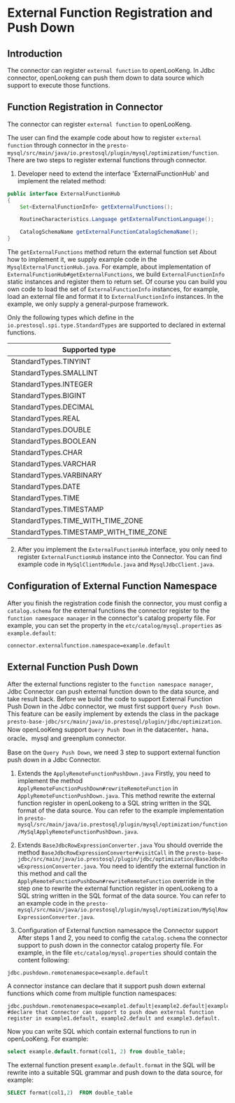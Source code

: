 External Function Registration and Push Down
==============

Introduction
------------
The connector can register `external function` to openLooKeng. In Jdbc connector, openLookeng can push them down to data source which support to execute those functions.

Function Registration in Connector
----------------------------------
The connector can register `external function` to openLooKeng.

The user can find the example code about how to register `external function` through connector in the `presto-mysql/src/main/java/io.prestosql/plugin/mysql/optimization/function`.
There are two steps to register external functions through connector.
1. Developer need to extend the interface 'ExternalFunctionHub' and implement the related method:
```JAVA
public interface ExternalFunctionHub
{
    Set<ExternalFunctionInfo> getExternalFunctions();

    RoutineCharacteristics.Language getExternalFunctionLanguage();

    CatalogSchemaName getExternalFunctionCatalogSchemaName();
}
```

The `getExternalFunctions` method return the external function set 
About how to implement it, we supply example code in the `MysqlExternalFunctionHub.java`.
For example, about implementation of `ExternalFunctionHub#getExternalFunctions`, 
we build `ExternalFunctionInfo` static instances and register them to return set.
Of course you can build you own code to load the set of `ExternalFunctionInfo` instances, for example, load an external file and format it to `ExternalFunctionInfo` instances.
In the example, we only supply a general-purpose framework.

Only the following types which define in the `io.prestosql.spi.type.StandardTypes` are supported to declared in external functions.

| Supported type                                      |
| ------------------------------------------------------------ |
|  StandardTypes.TINYINT |
|  StandardTypes.SMALLINT|
|  StandardTypes.INTEGER |
|  StandardTypes.BIGINT |
|  StandardTypes.DECIMAL |
|  StandardTypes.REAL |
|  StandardTypes.DOUBLE |
|  StandardTypes.BOOLEAN |
|  StandardTypes.CHAR |
|  StandardTypes.VARCHAR |
|  StandardTypes.VARBINARY |
|  StandardTypes.DATE |
|  StandardTypes.TIME |
|  StandardTypes.TIMESTAMP |
|  StandardTypes.TIME_WITH_TIME_ZONE |
|  StandardTypes.TIMESTAMP_WITH_TIME_ZONE |


2. After you implement the `ExternalFunctionHub` interface,
you only need to register `ExternalFunctionHub` instance into the Connector. You can find example code in `MySqlClientModule.java` and `MysqlJdbcClient.java`.


Configuration of External Function Namespace
--------------------------------------------
After you finish the registration code finish the connector,
 you must config a `catalog.schema` for the external functions the connector register to the `function namespace manager` in the connector's catalog property file.
For example, you can set the property in the `etc/catalog/mysql.properties` as `example.default`:

```Properties
connector.externalfunction.namespace=example.default
```

External Function Push Down
---------------------------
After the external functions register to the `function namespace manager`, Jdbc Connector can push external function down to the data source, and take result back.
Before we build the code to support External Function Push Down in the Jdbc connector, we must first support `Query Push Down`.
This feature can be easily implement by extends the class in the package `presto-base-jdbc/src/main/java/io.prestosql/plugin/jdbc/optimization`.
Now openLooKeng support `Query Push Down` in the datacenter、hana、oracle、mysql and greenplum connector.

Base on the `Query Push Down`, we need 3 step to support external function push down in a Jdbc Connector.
1. Extends the `ApplyRemoteFunctionPushDown.java`
Firstly, you need to implement the method `ApplyRemoteFunctionPushDown#rewriteRemoteFunction` in `ApplyRemoteFunctionPushDown.java`.
This method rewrite the external function register in openLookeng to a SQL string written in the SQL format of the data source.
You can refer to the example implementation in `presto-mysql/src/main/java/io.prestosql/plugin/mysql/optimization/function/MySqlApplyRemoteFunctionPushDown.java`.

2. Extends `BaseJdbcRowExpressionConverter.java`
You should override the method `BaseJdbcRowExpressionConverter#visitCall` in the `presto-base-jdbc/src/main/java/io.prestosql/plugin/jdbc/optimization/BaseJdbcRowExpressionConverter.java`.
You need to identify the external function in this method and call the `ApplyRemoteFunctionPushDown#rewriteRemoteFunction` override in the step one to rewrite the external function register in openLookeng to a SQL string written in the SQL format of the data source.
You can refer to an example code in the `presto-mysql/src/main/java/io.prestosql/plugin/mysql/optimization/MySqlRowExpressionConverter.java`.

3. Configuration of External function namesapce the Connector support
After steps 1 and 2, you need to config the `catalog.schema` the connector support to push down in the connector catalog property file.
For example, in the file `etc/catalog/mysql.properties` should contain the content following:
```Properties
jdbc.pushdown.remotenamespace=example.default
```
A connector instance can declare that it support push down external functions which come from multiple function namespaces: 
```Properties
jdbc.pushdown.remotenamespace=example1.default|example2.default|example3.default|
#declare that Connector can support to push down external function register in example1.default, example2.default and example3.default.
```
Now you can write SQL which contain external functions to run in openLooKeng.
For example:
```SQL
select example.default.format(col1, 2) from double_table;
```
The external function present `example.default.format` in the SQL will be rewrite into a suitable SQL grammar and push down to the data source, for example:
```SQL
SELECT format(col1,2)  FROM double_table
```
